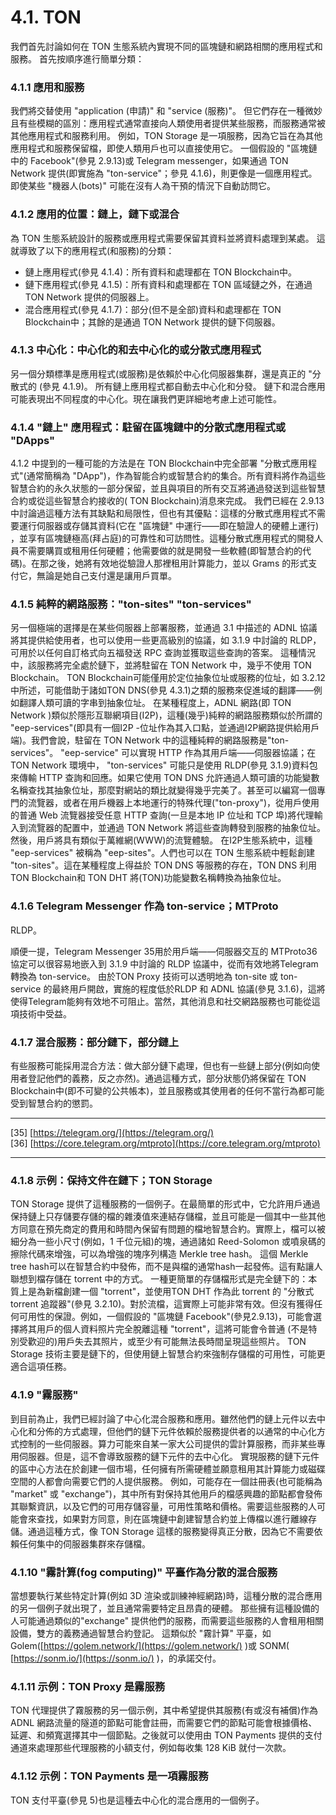 # 4.1. TON

我們首先討論如何在 TON 生態系統內實現不同的區塊鏈和網路相關的應用程式和服務。 首先按順序進行簡單分類：

### 4.1.1	應用和服務

我們將交替使用 "application (申請)" 和 "service (服務)"。 但它們存在一種微妙且有些模糊的區別：應用程式通常直接向人類使用者提供某些服務，而服務通常被其他應用程式和服務利用。 例如，TON Storage 是一項服務，因為它旨在為其他應用程式和服務保留檔，即使人類用戶也可以直接使用它。 一個假設的 "區塊鏈中的 Facebook"(參見 2.9.13)或 Telegram messenger，如果通過 TON Network 提供(即實施為 "ton-service"；參見 4.1.6)，則更像是一個應用程式。即使某些 "機器人(bots)" 可能在沒有人為干預的情況下自動訪問它。

### 4.1.2	應用的位置：鏈上，鏈下或混合

為 TON 生態系統設計的服務或應用程式需要保留其資料並將資料處理到某處。 這就導致了以下的應用程式(和服務)的分類：

- 鏈上應用程式(參見 4.1.4)：所有資料和處理都在 TON Blockchain中。
- 鏈下應用程式(參見 4.1.5)：所有資料和處理都在 TON 區域鏈之外，在通過 TON Network 提供的伺服器上。
- 混合應用程式(參見 4.1.7)：部分(但不是全部)資料和處理都在 TON Blockchain中；其餘的是通過 TON Network 提供的鏈下伺服器。

### 4.1.3	中心化：中心化的和去中心化的或分散式應用程式

另一個分類標準是應用程式(或服務)是依賴於中心化伺服器集群，還是真正的  "分散式的
(參見 4.1.9)。 所有鏈上應用程式都自動去中心化和分發。 鏈下和混合應用可能表現出不同程度的中心化。現在讓我們更詳細地考慮上述可能性。

### 4.1.4 "鏈上" 應用程式：駐留在區塊鏈中的分散式應用程式或 "DApps" 
4.1.2 中提到的一種可能的方法是在 TON Blockchain中完全部署 "分散式應用程式"(通常簡稱為 "DApp")，作為智能合約或智慧合約的集合。所有資料將作為這些智慧合約的永久狀態的一部分保留，並且與項目的所有交互將通過發送到這些智慧合約或從這些智慧合約接收的(
TON Blockchain)消息來完成。
我們已經在 2.9.13 中討論過這種方法有其缺點和局限性，但也有其優點：這樣的分散式應用程式不需要運行伺服器或存儲其資料(它在 "區塊鏈" 中運行——即在驗證人的硬體上運行)
，並享有區塊鏈極高(拜占庭)的可靠性和可訪問性。這種分散式應用程式的開發人員不需要購買或租用任何硬體；他需要做的就是開發一些軟體(即智慧合約的代碼)。在那之後，她將有效地從驗證人那裡租用計算能力，並以 Grams 的形式支付它，無論是她自己支付還是讓用戶買單。

### 4.1.5	純粹的網路服務："ton-sites" "ton-services"

另一個極端的選擇是在某些伺服器上部署服務，並通過 3.1 中描述的 ADNL 協議將其提供給使用者，也可以使用一些更高級別的協議，如 3.1.9 中討論的 RLDP，可用於以任何自訂格式向五福發送 RPC 查詢並獲取這些查詢的答案。 這種情況中，該服務將完全處於鏈下，並將駐留在 TON Network 中，幾乎不使用 TON Blockchain。
TON Blockchain可能僅用於定位抽象位址或服務的位址，如 3.2.12 中所述，可能借助于諸如TON DNS(參見 4.3.1)之類的服務來促進域的翻譯——例如翻譯人類可讀的字串到抽象位址。
在某種程度上，ADNL 網路(即 TON Network )類似於隱形互聯網項目(I2P)，這種(幾乎)純粹的網路服務類似於所謂的 "eep-services"(即具有一個I2P -位址作為其入口點，並通過I2P網路提供給用戶端)。我們會說，駐留在 TON Network 中的這種純粹的網路服務是"ton-services"。
"eep-service" 可以實現 HTTP 作為其用戶端——伺服器協議；在 TON Network 環境中， "ton-services" 可能只是使用 RLDP(參見 3.1.9)資料包來傳輸 HTTP 查詢和回應。如果它使用 TON DNS 允許通過人類可讀的功能變數名稱查找其抽象位址，那麼對網站的類比就變得幾乎完美了。甚至可以編寫一個專門的流覽器，或者在用戶機器上本地運行的特殊代理("ton-proxy")，從用戶使用的普通 Web 流覽器接受任意 HTTP 查詢(一旦是本地 IP 位址和 TCP 埠)將代理輸入到流覽器的配置中，並通過 TON Network 將這些查詢轉發到服務的抽象位址。然後，用戶將具有類似于萬維網(WWW)的流覽體驗。
在I2P生態系統中，這種 "eep-services" 被稱為 "eep-sites"。人們也可以在 TON 生態系統中輕鬆創建 "ton-sites"。這在某種程度上得益於 TON DNS 等服務的存在，TON DNS 利用 TON Blockchain和 TON DHT 將(TON)功能變數名稱轉換為抽象位址。

### 4.1.6	Telegram Messenger 作為 ton-service；MTProto

RLDP。

順便一提，Telegram Messenger 35用於用戶端——伺服器交互的 MTProto36協定可以很容易地嵌入到 3.1.9 中討論的 RLDP 協議中，從而有效地將Telegram轉換為 ton-service。 由於TON Proxy 技術可以透明地為 ton-site 或 ton-service 的最終用戶開啟，實施的程度低於RLDP 和 ADNL 協議(參見 3.1.6)，這將使得Telegram能夠有效地不可阻止。當然，其他消息和社交網路服務也可能從這項技術中受益。

### 4.1.7	混合服務：部分鏈下，部分鏈上

有些服務可能採用混合方法：做大部分鏈下處理，但也有一些鏈上部分(例如向使用者登記他們的義務，反之亦然)。通過這種方式，部分狀態仍將保留在 TON Blockchain中(即不可變的公共帳本)，並且服務或其使用者的任何不當行為都可能受到智慧合約的懲罰。

---

[35] [https://telegram.org/](https://telegram.org/)    
[36] [https://core.telegram.org/mtproto](https://core.telegram.org/mtproto)

---

### 4.1.8	示例：保持文件在鏈下；TON Storage

TON Storage 提供了這種服務的一個例子。在最簡單的形式中，它允許用戶通過保持鏈上只存儲要存儲的檔的雜湊值來連結存儲檔，並且可能是一個其中一些其他方同意在預先商定的費用和時間內保留有問題的檔地智慧合約。實際上，檔可以被細分為一些小尺寸(例如，1 千位元組)的塊，通過諸如 Reed-Solomon 或噴泉碼的擦除代碼來增強，可以為增強的塊序列構造 Merkle tree hash。 這個 Merkle tree hash可以在智慧合約中發佈，而不是與檔的通常hash一起發佈。這有點讓人聯想到檔存儲在 torrent 中的方式。
一種更簡單的存儲檔形式是完全鏈下的：本質上是為新檔創建一個 "torrent"，並使用TON DHT 作為此 torrent 的 "分散式 torrent 追蹤器"(參見 3.2.10)。對於流檔，這實際上可能非常有效。但沒有獲得任何可用性的保證。例如，一個假設的 "區塊鏈 Facebook"(參見2.9.13)，可能會選擇將其用戶的個人資料照片完全脫離這種 "torrent"，這將可能會令普通
(不是特別受歡迎的)用戶失去其照片，或至少有可能無法長時間呈現這些照片。 TON Storage 技術主要是鏈下的，但使用鏈上智慧合約來強制存儲檔的可用性，可能更適合這項任務。

### 4.1.9	"霧服務"

到目前為止，我們已經討論了中心化混合服務和應用。雖然他們的鏈上元件以去中心化和分佈的方式處理，但他們的鏈下元件依賴於服務提供者的以通常的中心化方式控制的一些伺服器。算力可能來自某一家大公司提供的雲計算服務，而非某些專用伺服器。但是，這不會導致服務的鏈下元件的去中心化。
實現服務的鏈下元件的區中心方法在於創建一個市場，任何擁有所需硬體並願意租用其計算能力或磁碟空間的人都會向需要它們的人提供服務。
例如，可能存在一個註冊表(也可能稱為 "market" 或 "exchange")，其中所有對保持其他用戶的檔感興趣的節點都會發佈其聯繫資訊，以及它們的可用存儲容量，可用性策略和價格。需要這些服務的人可能會來查找，如果對方同意，則在區塊鏈中創建智慧合約並上傳檔以進行離線存儲。通過這種方式，像 TON Storage 這樣的服務變得真正分散，因為它不需要依賴任何集中的伺服器集群來存儲檔。

### 4.1.10	"霧計算(fog computing)" 平臺作為分散的混合服務

當想要執行某些特定計算(例如 3D 渲染或訓練神經網路)時，這種分散的混合應用的另一個例子就出現了，並且通常需要特定且昂貴的硬體。 那些擁有這種設備的人可能通過類似的"exchange" 提供他們的服務，而需要這些服務的人會租用相關設備，雙方的義務通過智慧合約登記。 這類似於 "霧計算" 平臺，如 Golem([https://golem.network/](https://golem.network/) )或 SONM( [https://sonm.io/](https://sonm.io/) )，的承諾交付。

### 4.1.11	示例：TON Proxy 是霧服務

TON 代理提供了霧服務的另一個示例，其中希望提供其服務(有或沒有補償)作為 ADNL 網路流量的隧道的節點可能會註冊，而需要它們的節點可能會根據價格、延遲、和頻寬選擇其中一個節點。之後就可以使用由 TON Payments 提供的支付通道來處理那些代理服務的小額支付，例如每收集 128 KiB 就付一次款。

### 4.1.12	示例：TON Payments 是一項霧服務

TON 支付平臺(參見 5)也是這種去中心化的混合應用的一個例子。